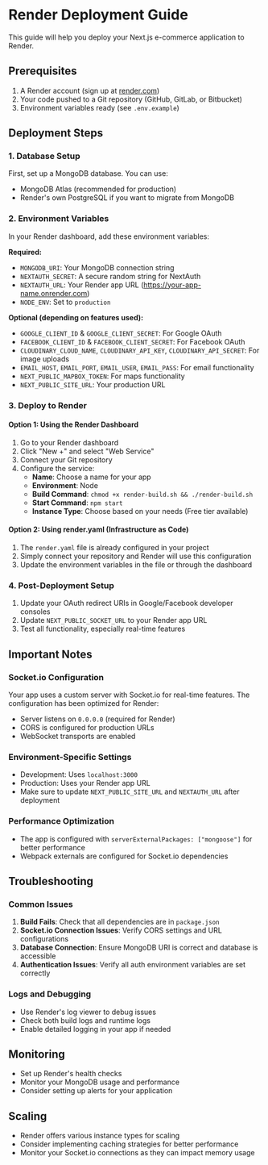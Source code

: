 # Render Deployment Guide

This guide will help you deploy your Next.js e-commerce application to Render.

## Prerequisites

1. A Render account (sign up at [render.com](https://render.com))
2. Your code pushed to a Git repository (GitHub, GitLab, or Bitbucket)
3. Environment variables ready (see `.env.example`)

## Deployment Steps

### 1. Database Setup

First, set up a MongoDB database. You can use:

- MongoDB Atlas (recommended for production)
- Render's own PostgreSQL if you want to migrate from MongoDB

### 2. Environment Variables

In your Render dashboard, add these environment variables:

**Required:**

- `MONGODB_URI`: Your MongoDB connection string
- `NEXTAUTH_SECRET`: A secure random string for NextAuth
- `NEXTAUTH_URL`: Your Render app URL (https://your-app-name.onrender.com)
- `NODE_ENV`: Set to `production`

**Optional (depending on features used):**

- `GOOGLE_CLIENT_ID` & `GOOGLE_CLIENT_SECRET`: For Google OAuth
- `FACEBOOK_CLIENT_ID` & `FACEBOOK_CLIENT_SECRET`: For Facebook OAuth
- `CLOUDINARY_CLOUD_NAME`, `CLOUDINARY_API_KEY`, `CLOUDINARY_API_SECRET`: For image uploads
- `EMAIL_HOST`, `EMAIL_PORT`, `EMAIL_USER`, `EMAIL_PASS`: For email functionality
- `NEXT_PUBLIC_MAPBOX_TOKEN`: For maps functionality
- `NEXT_PUBLIC_SITE_URL`: Your production URL

### 3. Deploy to Render

#### Option 1: Using the Render Dashboard

1. Go to your Render dashboard
2. Click "New +" and select "Web Service"
3. Connect your Git repository
4. Configure the service:
   - **Name**: Choose a name for your app
   - **Environment**: Node
   - **Build Command**: `chmod +x render-build.sh && ./render-build.sh`
   - **Start Command**: `npm start`
   - **Instance Type**: Choose based on your needs (Free tier available)

#### Option 2: Using render.yaml (Infrastructure as Code)

1. The `render.yaml` file is already configured in your project
2. Simply connect your repository and Render will use this configuration
3. Update the environment variables in the file or through the dashboard

### 4. Post-Deployment Setup

1. Update your OAuth redirect URIs in Google/Facebook developer consoles
2. Update `NEXT_PUBLIC_SOCKET_URL` to your Render app URL
3. Test all functionality, especially real-time features

## Important Notes

### Socket.io Configuration

Your app uses a custom server with Socket.io for real-time features. The configuration has been optimized for Render:

- Server listens on `0.0.0.0` (required for Render)
- CORS is configured for production URLs
- WebSocket transports are enabled

### Environment-Specific Settings

- Development: Uses `localhost:3000`
- Production: Uses your Render app URL
- Make sure to update `NEXT_PUBLIC_SITE_URL` and `NEXTAUTH_URL` after deployment

### Performance Optimization

- The app is configured with `serverExternalPackages: ["mongoose"]` for better performance
- Webpack externals are configured for Socket.io dependencies

## Troubleshooting

### Common Issues

1. **Build Fails**: Check that all dependencies are in `package.json`
2. **Socket.io Connection Issues**: Verify CORS settings and URL configurations
3. **Database Connection**: Ensure MongoDB URI is correct and database is accessible
4. **Authentication Issues**: Verify all auth environment variables are set correctly

### Logs and Debugging

- Use Render's log viewer to debug issues
- Check both build logs and runtime logs
- Enable detailed logging in your app if needed

## Monitoring

- Set up Render's health checks
- Monitor your MongoDB usage and performance
- Consider setting up alerts for your application

## Scaling

- Render offers various instance types for scaling
- Consider implementing caching strategies for better performance
- Monitor your Socket.io connections as they can impact memory usage
